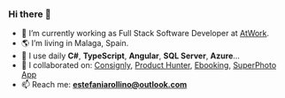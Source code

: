 ### Hi there 👋

- 🔭 I’m currently working as Full Stack Software Developer at <a href="https://en.atwork.ai" target="_blank">AtWork</a>.
- 🌎 I’m living in Malaga, Spain.
- 🔧 I use daily __C#__, __TypeScript__, __Angular__, __SQL Server__, __Azure__...
- 💼 I collaborated on: <a href="https://www.consignlyhq.com/" target="_blank">Consignly</a>, <a href="http://www.producthunter.com" target="_blank">Product Hunter</a>, <a href="https://www.ebooking.com.ar/" target="_blank">Ebooking</a>, <a href="http://moonlighting.io/superphoto-browse-effects">SuperPhoto App</a>
- 📫 Reach me: **estefaniarollino@outlook.com**
